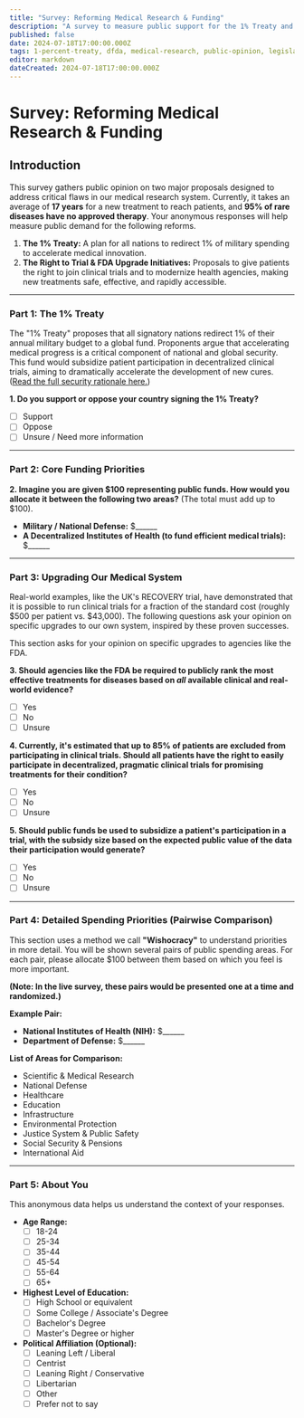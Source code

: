 ```yaml
---
title: "Survey: Reforming Medical Research & Funding"
description: "A survey to measure public support for the 1% Treaty and a proposal to fundamentally upgrade the medical research and drug approval system."
published: false
date: 2024-07-18T17:00:00.000Z
tags: 1-percent-treaty, dfda, medical-research, public-opinion, legislative-advocacy
editor: markdown
dateCreated: 2024-07-18T17:00:00.000Z
---
```


# Survey: Reforming Medical Research & Funding

## Introduction

This survey gathers public opinion on two major proposals designed to address critical flaws in our medical research system. Currently, it takes an average of **17 years** for a new treatment to reach patients, and **95% of rare diseases have no approved therapy**. Your anonymous responses will help measure public demand for the following reforms.

1.  **The 1% Treaty:** A plan for all nations to redirect 1% of military spending to accelerate medical innovation.
2.  **The Right to Trial & FDA Upgrade Initiatives:** Proposals to give patients the right to join clinical trials and to modernize health agencies, making new treatments safe, effective, and rapidly accessible.

---

### Part 1: The 1% Treaty

The "1% Treaty" proposes that all signatory nations redirect 1% of their annual military budget to a global fund. Proponents argue that accelerating medical progress is a critical component of national and global security. This fund would subsidize patient participation in decentralized clinical trials, aiming to dramatically accelerate the development of new cures. ([Read the full security rationale here.](./national-security-argument.md))

**1. Do you support or oppose your country signing the 1% Treaty?**
  - [ ] Support
  - [ ] Oppose
  - [ ] Unsure / Need more information

---

### Part 2: Core Funding Priorities

**2. Imagine you are given \$100 representing public funds. How would you allocate it between the following two areas?** (The total must add up to \$100).

- **Military / National Defense:** \$______
- **A Decentralized Institutes of Health (to fund efficient medical trials):** \$______

---

### Part 3: Upgrading Our Medical System

Real-world examples, like the UK's RECOVERY trial, have demonstrated that it is possible to run clinical trials for a fraction of the standard cost (roughly \$500 per patient vs. \$43,000). The following questions ask your opinion on specific upgrades to our own system, inspired by these proven successes.

This section asks for your opinion on specific upgrades to agencies like the FDA.

**3. Should agencies like the FDA be required to publicly rank the most effective treatments for diseases based on *all* available clinical and real-world evidence?**
  - [ ] Yes
  - [ ] No
  - [ ] Unsure

**4. Currently, it's estimated that up to 85% of patients are excluded from participating in clinical trials. Should all patients have the right to easily participate in decentralized, pragmatic clinical trials for promising treatments for their condition?**
  - [ ] Yes
  - [ ] No
  - [ ] Unsure

**5. Should public funds be used to subsidize a patient's participation in a trial, with the subsidy size based on the expected public value of the data their participation would generate?**
  - [ ] Yes
  - [ ] No
  - [ ] Unsure

---

### Part 4: Detailed Spending Priorities (Pairwise Comparison)

This section uses a method we call **"Wishocracy"** to understand priorities in more detail. You will be shown several pairs of public spending areas. For each pair, please allocate \$100 between them based on which you feel is more important.

**(Note: In the live survey, these pairs would be presented one at a time and randomized.)**

**Example Pair:**
-   **National Institutes of Health (NIH):** \$______
-   **Department of Defense:** \$______

**List of Areas for Comparison:**
-   Scientific & Medical Research
-   National Defense
-   Healthcare
-   Education
-   Infrastructure
-   Environmental Protection
-   Justice System & Public Safety
-   Social Security & Pensions
-   International Aid

---

### Part 5: About You

This anonymous data helps us understand the context of your responses.

- **Age Range:**
  - [ ] 18-24
  - [ ] 25-34
  - [ ] 35-44
  - [ ] 45-54
  - [ ] 55-64
  - [ ] 65+

- **Highest Level of Education:**
  - [ ] High School or equivalent
  - [ ] Some College / Associate's Degree
  - [ ] Bachelor's Degree
  - [ ] Master's Degree or higher

- **Political Affiliation (Optional):**
  - [ ] Leaning Left / Liberal
  - [ ] Centrist
  - [ ] Leaning Right / Conservative
  - [ ] Libertarian
  - [ ] Other
  - [ ] Prefer not to say